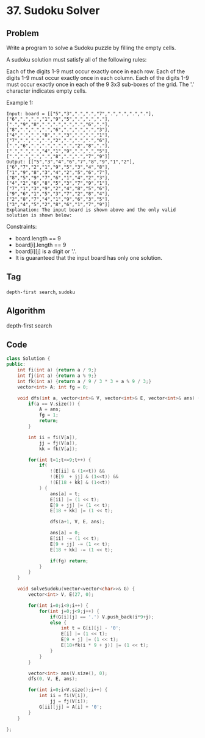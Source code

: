 # 37. Sudoku Solver
## Problem
Write a program to solve a Sudoku puzzle by filling the empty cells.

A sudoku solution must satisfy all of the following rules:

Each of the digits 1-9 must occur exactly once in each row.
Each of the digits 1-9 must occur exactly once in each column.
Each of the digits 1-9 must occur exactly once in each of the 9 3x3 sub-boxes of the grid.
The '.' character indicates empty cells.

Example 1:
```
Input: board = [["5","3",".",".","7",".",".",".","."],["6",".",".","1","9","5",".",".","."],[".","9","8",".",".",".",".","6","."],["8",".",".",".","6",".",".",".","3"],["4",".",".","8",".","3",".",".","1"],["7",".",".",".","2",".",".",".","6"],[".","6",".",".",".",".","2","8","."],[".",".",".","4","1","9",".",".","5"],[".",".",".",".","8",".",".","7","9"]]
Output: [["5","3","4","6","7","8","9","1","2"],["6","7","2","1","9","5","3","4","8"],["1","9","8","3","4","2","5","6","7"],["8","5","9","7","6","1","4","2","3"],["4","2","6","8","5","3","7","9","1"],["7","1","3","9","2","4","8","5","6"],["9","6","1","5","3","7","2","8","4"],["2","8","7","4","1","9","6","3","5"],["3","4","5","2","8","6","1","7","9"]]
Explanation: The input board is shown above and the only valid solution is shown below:
```

Constraints:
- board.length == 9
- board[i].length == 9
- board[i][j] is a digit or '.'.
- It is guaranteed that the input board has only one solution.

## Tag
```depth-first search```, ```sudoku```

## Algorithm  
depth-first search

## Code

```cpp
class Solution {
public:
    int fi(int a) {return a / 9;}
    int fj(int a) {return a % 9;}
    int fk(int a) {return a / 9 / 3 * 3 + a % 9 / 3;}
    vector<int> A; int fg = 0;

    void dfs(int a, vector<int>& V, vector<int>& E, vector<int>& ans) {
        if(a == V.size()) {
            A = ans;
            fg = 1;
            return;
        }

        int ii = fi(V[a]), 
            jj = fj(V[a]), 
            kk = fk(V[a]);

        for(int t=1;t<=9;t++) {
            if(
                !(E[ii] & (1<<t)) && 
                !(E[9  + jj] & (1<<t)) && 
                !(E[18 + kk] & (1<<t))
            ) {
                ans[a] = t;
                E[ii] |= (1 << t);
                E[9 + jj] |= (1 << t);
                E[18 + kk] |= (1 << t);

                dfs(a+1, V, E, ans);

                ans[a] = 0;
                E[ii] -= (1 << t);
                E[9 + jj] -= (1 << t);
                E[18 + kk] -= (1 << t);

                if(fg) return;
            }
        } 
    }

    void solveSudoku(vector<vector<char>>& G) {
        vector<int> V, E(27, 0);

        for(int i=0;i<9;i++) {
            for(int j=0;j<9;j++) {
                if(G[i][j] == '.') V.push_back(i*9+j);
                else {
                    int t = G[i][j] - '0';
                    E[i] |= (1 << t);
                    E[9 + j] |= (1 << t);
                    E[18+fk(i * 9 + j)] |= (1 << t);
                }
            }
        } 

        vector<int> ans(V.size(), 0);
        dfs(0, V, E, ans);

        for(int i=0;i<V.size();i++) {
            int ii = fi(V[i]), 
                jj = fj(V[i]);
            G[ii][jj] = A[i] + '0';
        }
    }

};
```